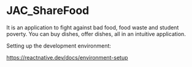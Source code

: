 # JAC_ShareFood

It is an application to fight against bad food, food waste and student poverty. You can buy dishes, offer dishes, all in an intuitive application. 

Setting up the development environment:

https://reactnative.dev/docs/environment-setup
